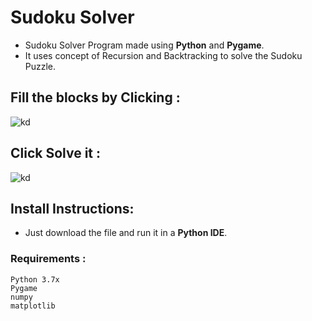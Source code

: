 # Sudoku Solver


* Sudoku Solver Program made using **Python** and **Pygame**.
* It uses concept of Recursion and Backtracking to solve the Sudoku Puzzle.


## Fill the blocks by Clicking :

![kd](https://i.ibb.co/3ymJ3rV/puzzle.png)



## Click Solve it :

![kd](https://i.ibb.co/FbWj9vv/solve.png)




## Install Instructions:
* Just download the file and run it in a **Python IDE**.


### Requirements :
```
Python 3.7x
Pygame
numpy
matplotlib
```

